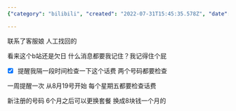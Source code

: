 ```yaml
---
{"category": "bilibili", "created": "2022-07-31T15:45:35.578Z", "date": "2022-07-31 15:45:35", "description": "A user contacted bilibili customer service for account recovery assistance and received a reminder to check their phone bills weekly starting August 19th. Additionally, new registrants can switch plans after 6 months to an 8 yuan monthly option.", "modified": "2022-08-18T20:18:04.231Z", "tags": ["account retrieval", "bilibili", "schedule", "stub"], "title": "Bilibili 账号找回"}

---
```


联系了客服娘 人工找回的

看来这个b站还是欠日 什么消息都要我记住？我记得住个屁

- [x] 提醒我隔一段时间检查一下这个话费 两个号码都要检查

一周提醒一次 从8月19号开始 每个星期五都要检查话费

新注册的号码 6个月之后可以更换套餐 换成8块钱一个月的
